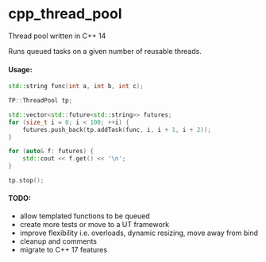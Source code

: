 # cpp_thread_pool
Thread pool written in C++ 14

Runs queued tasks on a given number of reusable threads.

#### Usage:
```cpp
std::string func(int a, int b, int c);

TP::ThreadPool tp;

std::vector<std::future<std::string>> futures;
for (size_t i = 0; i < 100; ++i) {
    futures.push_back(tp.addTask(func, i, i + 1, i + 2));
}

for (auto& f: futures) {
    std::cout << f.get() << '\n';
}

tp.stop();
```

#### TODO:
 - allow templated functions to be queued
 - create more tests or move to a UT framework
 - improve flexibility i.e. overloads, dynamic resizing, move away from bind
 - cleanup and comments
 - migrate to C++ 17 features
